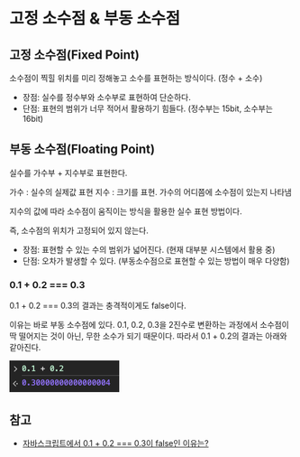 # 고정 소수점 & 부동 소수점

## 고정 소수점(Fixed Point)

소수점이 찍힐 위치를 미리 정해놓고 소수를 표현하는 방식이다. (정수 + 소수)

- 장점: 실수를 정수부와 소수부로 표현하여 단순하다.
- 단점: 표현의 범위가 너무 적어서 활용하기 힘들다. (정수부는 15bit, 소수부는 16bit)

## 부동 소수점(Floating Point)

실수를 가수부 + 지수부로 표현한다.

가수 : 실수의 실제값 표현
지수 : 크기를 표현. 가수의 어디쯤에 소수점이 있는지 나타냄

지수의 값에 따라 소수점이 움직이는 방식을 활용한 실수 표현 방법이다.

즉, 소수점의 위치가 고정되어 있지 않는다.

- 장점: 표현할 수 있는 수의 범위가 넓어진다. (현재 대부분 시스템에서 활용 중)
- 단점: 오차가 발생할 수 있다. (부동소수점으로 표현할 수 있는 방법이 매우 다양함)

### 0.1 + 0.2 === 0.3

0.1 + 0.2 === 0.3의 결과는 충격적이게도 false이다.

이유는 바로 부동 소수점에 있다. 0.1, 0.2, 0.3을 2진수로 변환하는 과정에서 소수점이 딱 떨어지는 것이 아닌, 무한 소수가 되기 때문이다. 따라서 0.1 + 0.2의 결과는 아래와 같아진다.

![부동 소수점 예제](./assets/floating-point-example.png)

## 참고

- [자바스크립트에서 0.1 + 0.2 === 0.3이 false인 이유는?](https://01sungeun.tistory.com/entry/%EC%9E%90%EB%B0%94%EC%8A%A4%ED%81%AC%EB%A6%BD%ED%8A%B8%EC%97%90%EC%84%9C-01-02-03%EC%9D%B4-false%EC%9D%B8-%EC%9D%B4%EC%9C%A0%EB%8A%94)
